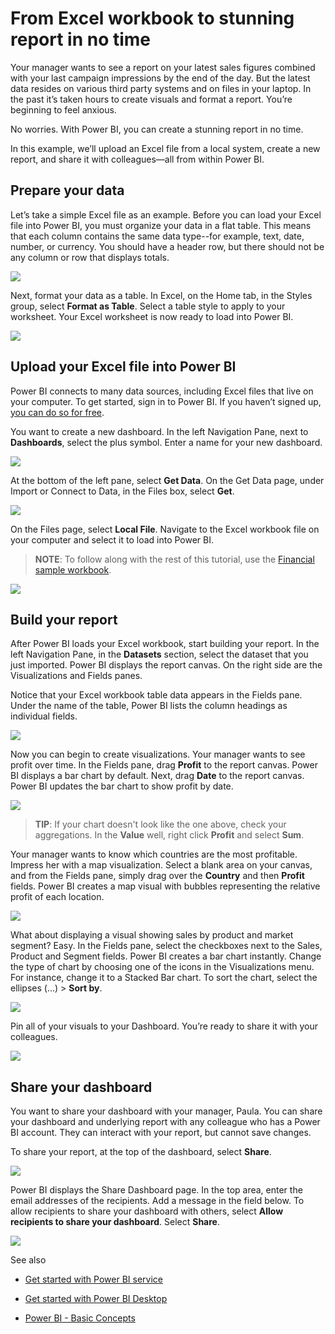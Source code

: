 ﻿<properties
   pageTitle="Tutorial: From Excel workbook to stunning report in no time"
   description="Tutorial: From Excel workbook to stunning report in no time"
   services="powerbi"
   documentationCenter=""
   authors="mihart"
   manager="mblythe"
   editor=""
   tags=""/>

<tags
   ms.service="powerbi"
   ms.devlang="NA"
   ms.topic="article"
   ms.tgt_pltfrm="NA"
   ms.workload="powerbi"
   ms.date="03/24/2016"
   ms.author="mihart"/>

# From Excel workbook to stunning report in no time

Your manager wants to see a report on your latest sales figures combined with your last campaign impressions by the end of the day. But the latest data resides on various third party systems and on files in your laptop. In the past it’s taken hours to create visuals and format a report. You’re beginning to feel anxious.

No worries. With Power BI, you can create a stunning report in no time.

In this example, we’ll upload an Excel file from a local system, create a new report, and share it with colleagues—all from within Power BI.

## Prepare your data

Let’s take a simple Excel file as an example. Before you can load your Excel file into Power BI, you must organize your data in a flat table. This means that each column contains the same data type--for example, text, date, number, or currency. You should have a header row, but there should not be any column or row that displays totals.

![](media/powerbi-service-from-excel-to-stunning/PBI_excel_file.png)

Next, format your data as a table. In Excel, on the Home tab, in the Styles group, select **Format as Table**. Select a table style to apply to your worksheet. Your Excel worksheet is now ready to load into Power BI.

![](media/powerbi-service-from-excel-to-stunning/PBI_excel_table.png)

## Upload your Excel file into Power BI

Power BI connects to many data sources, including Excel files that live on your computer. To get started, sign in to Power BI. If you haven’t signed up, [you can do so for free](https://powerbi.com).

You want to create a new dashboard. In the left Navigation Pane, next to **Dashboards**, select the plus symbol. Enter a name for your new dashboard.

![](media/powerbi-service-from-excel-to-stunning/PBI_add_dash.png)

At the bottom of the left pane, select **Get Data**. On the Get Data page, under Import or Connect to Data, in the Files box, select **Get**.

![](media/powerbi-service-from-excel-to-stunning/PBI_get_files.png)

On the Files page, select **Local File**. Navigate to the Excel workbook file on your computer and select it to load into Power BI.

>**NOTE**: To follow along with the rest of this tutorial, use the [Financial sample workbook](powerbi-sample-download-the-financial-sample-workbook).

![](media/powerbi-service-from-excel-to-stunning/PBI_local_file.png)

## Build your report

After Power BI loads your Excel workbook, start building your report. In the left Navigation Pane, in the **Datasets** section, select the dataset that you just imported. Power BI displays the report canvas. On the right side are the Visualizations and Fields panes.

Notice that your Excel workbook table data appears in the Fields pane. Under the name of the table, Power BI lists the column headings as individual fields.

![](media/powerbi-service-from-excel-to-stunning/PBI_report_fields.png)

Now you can begin to create visualizations. Your manager wants to see profit over time. In the Fields pane, drag **Profit** to the report canvas. Power BI displays a bar chart by default. Next, drag **Date** to the report canvas. Power BI updates the bar chart to show profit by date.

![](media/powerbi-service-from-excel-to-stunning/PBI_report_pin.png)

>**TIP**: If your chart doesn't look like the one above, check your aggregations. In the **Value** well, right click **Profit** and select **Sum**.

Your manager wants to know which countries are the most profitable. Impress her with a map visualization. Select a blank area on your canvas, and from the Fields pane, simply drag over the **Country** and then **Profit** fields. Power BI creates a map visual with bubbles representing the relative profit of each location.

![](media/powerbi-service-from-excel-to-stunning/PBI_report_map.png)

What about displaying a visual showing sales by product and market segment? Easy. In the Fields pane, select the checkboxes next to the Sales, Product and Segment fields. Power BI creates a bar chart instantly. Change the type of chart by choosing one of the icons in the Visualizations menu. For instance, change it to a Stacked Bar chart.  To sort the chart, select the ellipses (...) > **Sort by**.

![](media/powerbi-service-from-excel-to-stunning/PBI_barchart.png)

Pin all of your visuals to your Dashboard. You’re ready to share it with your colleagues.

![](media/powerbi-service-from-excel-to-stunning/PBI_report.png)

## Share your dashboard

You want to share your dashboard with your manager, Paula. You can share your dashboard and underlying report with any colleague who has a Power BI account. They can interact with your report, but cannot save changes.

To share your report, at the top of the dashboard, select **Share**.

![](media/powerbi-service-from-excel-to-stunning/PBI_share_dash.png)

Power BI displays the Share Dashboard page. In the top area, enter the email addresses of the recipients. Add a message in the field below. To allow recipients to share your dashboard with others, select **Allow recipients to share your dashboard**. Select **Share**.

![](media/powerbi-service-from-excel-to-stunning/PBI_share_dash2.png)

See also
- [Get started with Power BI service](powerbi-service-get-started.md)

- [Get started with Power BI Desktop](powerbi-desktop-getting-started.md)

- [Power BI - Basic Concepts](powerbi-service-basic-concepts.md)  
